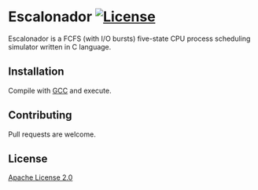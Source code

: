 # Escalonador [![License](https://img.shields.io/badge/License-Apache%202.0-blue.svg)](https://opensource.org/licenses/Apache-2.0)


Escalonador is a FCFS (with I/O bursts) five-state CPU process scheduling simulator written in C language.

## Installation

Compile with [GCC](https://gcc.gnu.org/) and execute.

## Contributing
Pull requests are welcome.

## License
[Apache License 2.0](https://opensource.org/licenses/Apache-2.0)
